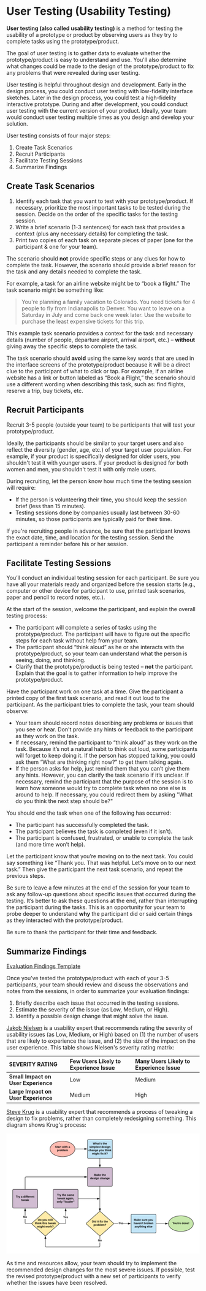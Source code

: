 # User Testing \(Usability Testing\)

**User testing \(also called usability testing\)** is a method for testing the usability of a prototype or product by observing users as they try to complete tasks using the prototype/product.

The goal of user testing is to gather data to evaluate whether the prototype/product is easy to understand and use. You'll also determine what changes could be made to the design of the prototype/product to fix any problems that were revealed during user testing.

User testing is helpful throughout design and development. Early in the design process, you could conduct user testing with low-fidelity interface sketches. Later in the design process, you could test a high-fidelity interactive prototype. During and after development, you could conduct user testing with the current version of your product.  Ideally, your team would conduct user testing multiple times as you design and develop your solution.

User testing consists of four major steps:

1. Create Task Scenarios
2. Recruit Participants
3. Facilitate Testing Sessions
4. Summarize Findings

## Create Task Scenarios

1. Identify each task that you want to test with your prototype/product. If necessary, prioritize the most important tasks to be tested during the session. Decide on the order of the specific tasks for the testing session.
2. Write a brief scenario \(1-3 sentences\) for each task that provides a context \(plus any necessary details\) for completing the task.
3. Print two copies of each task on separate pieces of paper \(one for the participant & one for your team\).

The scenario should **not** provide specific steps or any clues for how to complete the task. However, the scenario should provide a brief reason for the task and any details needed to complete the task.

For example, a task for an airline website might be to “book a flight.” The task scenario might be something like:

> You're planning a family vacation to Colorado. You need tickets for 4 people to fly from Indianapolis to Denver. You want to leave on a Saturday in July and come back one week later. Use the website to purchase the least expensive tickets for this trip.

This example task scenario provides a context for the task and necessary details \(number of people, departure airport, arrival airport, etc.\) – **without** giving away the specific steps to complete the task.

The task scenario should **avoid** using the same key words that are used in the interface screens of the prototype/product because it will be a direct clue to the participant of what to click or tap. For example, if an airline website has a link or button labeled as “Book a Flight,” the scenario should use a different wording when describing this task, such as:  find flights, reserve a trip, buy tickets, etc.

## Recruit Participants

Recruit 3-5 people \(outside your team\) to be participants that will test your prototype/product.

Ideally, the participants should be similar to your target users and also reflect the diversity \(gender, age, etc.\) of your target user population.  For example, if your product is specifically designed for older users, you shouldn't test it with younger users.  If your product is designed for both women and men, you shouldn't test it with only male users.

During recruiting, let the person know how much time the testing session will require:

* If the person is volunteering their time, you should keep the session brief \(less than 15 minutes\).
* Testing sessions done by companies usually last between 30-60 minutes, so those participants are typically paid for their time.

If you're recruiting people in advance, be sure that the participant knows the exact date, time, and location for the testing session. Send the participant a reminder before his or her session.

## Facilitate Testing Sessions

You’ll conduct an individual testing session for each participant. Be sure you have all your materials ready and organized before the session starts \(e.g., computer or other device for participant to use, printed task scenarios, paper and pencil to record notes, etc.\).

At the start of the session, welcome the participant, and explain the overall testing process:

* The participant will complete a series of tasks using the prototype/product. The participant will have to figure out the specific steps for each task without help from your team.
* The participant should “think aloud” as he or she interacts with the prototype/product, so your team can understand what the person is seeing, doing, and thinking.
* Clarify that the prototype/product is being tested – **not** the participant. Explain that the goal is to gather information to help improve the prototype/product.

Have the participant work on one task at a time. Give the participant a printed copy of the first task scenario, and read it out loud to the participant. As the participant tries to complete the task, your team should observe:

* Your team should record notes describing any problems or issues that you see or hear.  Don't provide any hints or feedback to the participant as they work on the task.
* If necessary, remind the participant to “think aloud” as they work on the task. Because it’s not a natural habit to think out loud, some participants will forget to keep doing it. If the person has stopped talking, you could ask them “What are thinking right now?” to get them talking again.
* If the person asks for help, just remind them that you can’t give them any hints. However, you can clarify the task scenario if it’s unclear. If necessary, remind the participant that the purpose of the session is to learn how someone would try to complete task when no one else is around to help. If necessary, you could redirect them by asking "What do you think the next step should be?"

You should end the task when one of the following has occurred:

* The participant has successfully completed the task.
* The participant believes the task is completed \(even if it isn’t\).
* The participant is confused, frustrated, or unable to complete the task \(and more time won’t help\).

Let the participant know that you’re moving on to the next task. You could say something like “Thank you. That was helpful. Let’s move on to our next task.” Then give the participant the next task scenario, and repeat the previous steps.

Be sure to leave a few minutes at the end of the session for your team to ask any follow-up questions about specific issues that occurred during the testing. It’s better to ask these questions at the end, rather than interrupting the participant during the tasks. This is an opportunity for your team to probe deeper to understand **why** the participant did or said certain things as they interacted with the prototype/product.

Be sure to thank the participant for their time and feedback.

## Summarize Findings

[Evaluation Findings Template](https://drive.google.com/open?id=1Axgyn6N2p7DMMRFWmX5m2AF_ie8GtYJfuW6wQm2K-BI)

Once you’ve tested the prototype/product with each of your 3-5 participants, your team should review and discuss the observations and notes from the sessions, in order to summarize your evaluation findings:

1. Briefly describe each issue that occurred in the testing sessions.
2. Estimate the severity of the issue \(as Low, Medium, or High\).
3. Identify a possible design change that might solve the issue.

[Jakob Nielsen](https://www.nngroup.com/) is a usability expert that recommends rating the severity of usability issues \(as Low, Medium, or High\) based on \(1\) the number of users that are likely to experience the issue, and \(2\) the size of the impact on the user experience. This table shows Nielsen's severity rating matrix:

| SEVERITY RATING | **Few Users Likely to Experience Issue** | **Many Users Likely to Experience Issue** |
| :--- | :--- | :--- |
| **Small Impact on User Experience** | Low | Medium |
| **Large Impact on User Experience** | Medium | High |

[Steve Krug](http://sensible.com/) is a usability expert that recommends a process of tweaking a design to fix problems, rather than completely redesigning something. This diagram shows Krug's process:

![](../../.gitbook/assets/steve-krug-tweak-process.png)

As time and resources allow, your team should try to implement the recommended design changes for the most severe issues. If possible, test the revised prototype/product with a new set of participants to verify whether the issues have been resolved.

